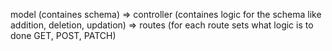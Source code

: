 model (containes schema) => controller (containes logic for the schema like addition, deletion, updation) => routes (for each route sets what logic is to done GET, POST, PATCH)
